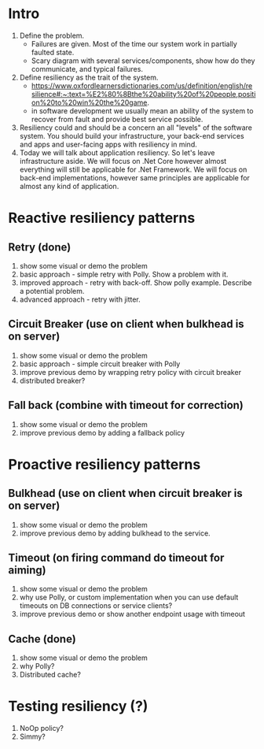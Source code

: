 # Intro
1. Define the problem. 
    * Failures are given. Most of the time our system work in partially faulted state. 
    * Scary diagram with several services/components, show how do they communicate, and typical failures.
2. Define resiliency as the trait of the system.
    * https://www.oxfordlearnersdictionaries.com/us/definition/english/resilience#:~:text=%E2%80%8Bthe%20ability%20of%20people,position%20to%20win%20the%20game.
    * in software development we usually mean an ability of the system to recover from fault and provide 
    best service possible.
3. Resiliency could and should be a concern an all "levels" of the software system. You should build your infrastructure, your back-end services and apps and user-facing apps with resiliency in mind.
4. Today we will talk about application resiliency. So let's leave infrastructure aside. We will focus on .Net Core however almost everything will still be applicable for .Net Framework. We will focus on back-end implementations, however same principles are applicable for almost any kind of application.

# Reactive resiliency patterns

## Retry (done)
1. show some visual or demo the problem 
2. basic approach - simple retry with Polly. Show a problem with it. 
3. improved approach - retry with back-off. Show polly example. Describe a potential problem.
4. advanced approach - retry with jitter. 

## Circuit Breaker (use on client when bulkhead is on server)
1. show some visual or demo the problem
2. basic approach - simple circuit breaker with Polly
3. improve previous demo by wrapping retry policy with circuit breaker
4. distributed breaker?

## Fall back (combine with timeout for correction)
1. show some visual or demo the problem
2. improve previous demo by adding a fallback policy

# Proactive resiliency patterns

## Bulkhead (use on client when circuit breaker is on server)

1. show some visual or demo the problem
2. improve previous demo by adding bulkhead to the service.

## Timeout (on firing command do timeout for aiming)
1. show some visual or demo the problem
2. why use Polly, or custom implementation when you can use default timeouts on DB connections or service clients? 
3. improve previous demo or show another endpoint usage with timeout

## Cache (done)
1. show some visual or demo the problem
2. why Polly?
3. Distributed cache? 

# Testing resiliency (?)
1. NoOp policy? 
2. Simmy?




